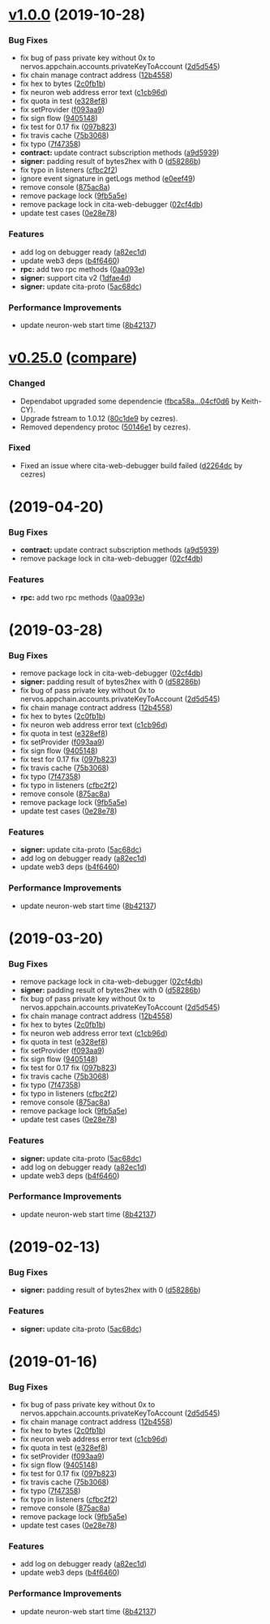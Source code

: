 # [v1.0.0](https://github.com/cryptape/cita-sdk-js/releases/tag/@cryptape/cita-sdk@1.0.0) (2019-10-28)


### Bug Fixes

* fix bug of pass private key without 0x to nervos.appchain.accounts.privateKeyToAccount ([2d5d545](https://github.com/cryptape/cita-sdk-js/commit/2d5d545df12aa229e04b4a6daf75b8a3eb903e90))
* fix chain manage contract address ([12b4558](https://github.com/cryptape/cita-sdk-js/commit/12b4558dbc6ead33f59f777cf1312ca50a8df43d))
* fix hex to bytes ([2c0fb1b](https://github.com/cryptape/cita-sdk-js/commit/2c0fb1b9f546f2f26055d7b1856c0a99f45f96f3))
* fix neuron web address error text ([c1cb96d](https://github.com/cryptape/cita-sdk-js/commit/c1cb96dc181b0b5a53c282b4e39cc6c8b79d75d0))
* fix quota in test ([e328ef8](https://github.com/cryptape/cita-sdk-js/commit/e328ef8c669552c029dc814bcde59e303a0785b6))
* fix setProvider ([f093aa9](https://github.com/cryptape/cita-sdk-js/commit/f093aa999b2fbda1d2045978feee27a3ebaab8c5))
* fix sign flow ([9405148](https://github.com/cryptape/cita-sdk-js/commit/9405148462331cf8efb21de7f7f6c3c3202e6724))
* fix test for 0.17 fix ([097b823](https://github.com/cryptape/cita-sdk-js/commit/097b82368f71de2fab08427ad7c191877927f4f7))
* fix travis cache ([75b3068](https://github.com/cryptape/cita-sdk-js/commit/75b3068fc9257fad557dd39a63b16e3203f3ee03))
* fix typo ([7f47358](https://github.com/cryptape/cita-sdk-js/commit/7f47358346e0d26625a530122a72592ae9e65e3c))
* **contract:** update contract subscription methods ([a9d5939](https://github.com/cryptape/cita-sdk-js/commit/a9d59390c3f2ca430c86b268325091411c489ffc))
* **signer:** padding result of bytes2hex with 0 ([d58286b](https://github.com/cryptape/cita-sdk-js/commit/d58286b2f10417089bf5b2a806a2ee64354c0034))
* fix typo in listeners ([cfbc2f2](https://github.com/cryptape/cita-sdk-js/commit/cfbc2f215dac35f6cc2cc8c9298dc0417e8d6f7a))
* ignore event signature in getLogs method ([e0eef49](https://github.com/cryptape/cita-sdk-js/commit/e0eef499bb7b73032f9616b4d830f1667c44ce08))
* remove console ([875ac8a](https://github.com/cryptape/cita-sdk-js/commit/875ac8a045b6d7613ac5a36aa883782d4219e92f))
* remove package lock ([9fb5a5e](https://github.com/cryptape/cita-sdk-js/commit/9fb5a5e8c2bec9d374fa4a0f3c31e8bc39989a01))
* remove package lock in cita-web-debugger ([02cf4db](https://github.com/cryptape/cita-sdk-js/commit/02cf4dbe7d76a1c97d6d3b2254913ea84b43b657))
* update test cases ([0e28e78](https://github.com/cryptape/cita-sdk-js/commit/0e28e786ee96aa53ab366fdc9a56c3f4211cd3b4))


### Features

* add log on debugger ready ([a82ec1d](https://github.com/cryptape/cita-sdk-js/commit/a82ec1d4ffab37a47bde361b2b8f21fea2477d3a))
* update web3 deps ([b4f6460](https://github.com/cryptape/cita-sdk-js/commit/b4f6460ad9b1d527ea5f420c551ada0414039341))
* **rpc:** add two rpc methods ([0aa093e](https://github.com/cryptape/cita-sdk-js/commit/0aa093e2228a88b84524bc62d131228a67cd3dbe))
* **signer:** support cita v2 ([1dfae4d](https://github.com/cryptape/cita-sdk-js/commit/1dfae4d6929508966ced54fcb2d5762ac75b63dd))
* **signer:** update cita-proto ([5ac68dc](https://github.com/cryptape/cita-sdk-js/commit/5ac68dc3f5c4b6842894aea0e54ff7b3750e75ae))


### Performance Improvements

* update neuron-web start time ([8b42137](https://github.com/cryptape/cita-sdk-js/commit/8b421373ef2afe5bd0bb44d52881fbfde27cd04d))



# [v0.25.0](https://github.com/cryptape/cita-sdk-js/releases/tag/@cryptape/cita-sdk@0.25.0) ([compare](https://github.com/cryptape/cita-sdk-js/compare/@cryptape/cita-sdk@0.24.1...@cryptape/cita-sdk@0.25.0))

### Changed

* Dependabot upgraded some dependencie ([fbca58a...04cf0d6](https://github.com/cryptape/cita-sdk-js/compare/fbca58a...72c0176) by Keith-CY).
* Upgrade fstream to 1.0.12 ([80c1de9](https://github.com/cryptape/cita-sdk-js/pull/202/commits/80c1de925c2fb3f4d5b66a4145c818dc66da7a41) by cezres).
* Removed dependency protoc ([50146e1](https://github.com/cryptape/cita-sdk-js/pull/202/commits/50146e1eee19a78f4cb1c644b9179710e73ff500) by cezres).

### Fixed

* Fixed an issue where cita-web-debugger build failed ([d2264dc](https://github.com/cryptape/cita-sdk-js/pull/202/commits/d2264dcef5589ea07a6f107734d4ef60e2ac5aa2) by cezres)



#  (2019-04-20)


### Bug Fixes

* **contract:** update contract subscription methods ([a9d5939](https://github.com/cryptape/cita-sdk-js/commit/a9d5939))
* remove package lock in cita-web-debugger ([02cf4db](https://github.com/cryptape/cita-sdk-js/commit/02cf4db))


### Features

* **rpc:** add two rpc methods ([0aa093e](https://github.com/cryptape/cita-sdk-js/commit/0aa093e))



#  (2019-03-28)


### Bug Fixes

* remove package lock in cita-web-debugger ([02cf4db](https://github.com/cryptape/cita-sdk-js/commit/02cf4db))
* **signer:** padding result of bytes2hex with 0 ([d58286b](https://github.com/cryptape/cita-sdk-js/commit/d58286b))
* fix bug of pass private key without 0x to nervos.appchain.accounts.privateKeyToAccount ([2d5d545](https://github.com/cryptape/cita-sdk-js/commit/2d5d545))
* fix chain manage contract address ([12b4558](https://github.com/cryptape/cita-sdk-js/commit/12b4558))
* fix hex to bytes ([2c0fb1b](https://github.com/cryptape/cita-sdk-js/commit/2c0fb1b))
* fix neuron web address error text ([c1cb96d](https://github.com/cryptape/cita-sdk-js/commit/c1cb96d))
* fix quota in test ([e328ef8](https://github.com/cryptape/cita-sdk-js/commit/e328ef8))
* fix setProvider ([f093aa9](https://github.com/cryptape/cita-sdk-js/commit/f093aa9))
* fix sign flow ([9405148](https://github.com/cryptape/cita-sdk-js/commit/9405148))
* fix test for 0.17 fix ([097b823](https://github.com/cryptape/cita-sdk-js/commit/097b823))
* fix travis cache ([75b3068](https://github.com/cryptape/cita-sdk-js/commit/75b3068))
* fix typo ([7f47358](https://github.com/cryptape/cita-sdk-js/commit/7f47358))
* fix typo in listeners ([cfbc2f2](https://github.com/cryptape/cita-sdk-js/commit/cfbc2f2))
* remove console ([875ac8a](https://github.com/cryptape/cita-sdk-js/commit/875ac8a))
* remove package lock ([9fb5a5e](https://github.com/cryptape/cita-sdk-js/commit/9fb5a5e))
* update test cases ([0e28e78](https://github.com/cryptape/cita-sdk-js/commit/0e28e78))


### Features

* **signer:** update cita-proto ([5ac68dc](https://github.com/cryptape/cita-sdk-js/commit/5ac68dc))
* add log on debugger ready ([a82ec1d](https://github.com/cryptape/cita-sdk-js/commit/a82ec1d))
* update web3 deps ([b4f6460](https://github.com/cryptape/cita-sdk-js/commit/b4f6460))


### Performance Improvements

* update neuron-web start time ([8b42137](https://github.com/cryptape/cita-sdk-js/commit/8b42137))



#  (2019-03-20)


### Bug Fixes

* remove package lock in cita-web-debugger ([02cf4db](https://github.com/cryptape/cita-sdk-js/commit/02cf4db))
* **signer:** padding result of bytes2hex with 0 ([d58286b](https://github.com/cryptape/cita-sdk-js/commit/d58286b))
* fix bug of pass private key without 0x to nervos.appchain.accounts.privateKeyToAccount ([2d5d545](https://github.com/cryptape/cita-sdk-js/commit/2d5d545))
* fix chain manage contract address ([12b4558](https://github.com/cryptape/cita-sdk-js/commit/12b4558))
* fix hex to bytes ([2c0fb1b](https://github.com/cryptape/cita-sdk-js/commit/2c0fb1b))
* fix neuron web address error text ([c1cb96d](https://github.com/cryptape/cita-sdk-js/commit/c1cb96d))
* fix quota in test ([e328ef8](https://github.com/cryptape/cita-sdk-js/commit/e328ef8))
* fix setProvider ([f093aa9](https://github.com/cryptape/cita-sdk-js/commit/f093aa9))
* fix sign flow ([9405148](https://github.com/cryptape/cita-sdk-js/commit/9405148))
* fix test for 0.17 fix ([097b823](https://github.com/cryptape/cita-sdk-js/commit/097b823))
* fix travis cache ([75b3068](https://github.com/cryptape/cita-sdk-js/commit/75b3068))
* fix typo ([7f47358](https://github.com/cryptape/cita-sdk-js/commit/7f47358))
* fix typo in listeners ([cfbc2f2](https://github.com/cryptape/cita-sdk-js/commit/cfbc2f2))
* remove console ([875ac8a](https://github.com/cryptape/cita-sdk-js/commit/875ac8a))
* remove package lock ([9fb5a5e](https://github.com/cryptape/cita-sdk-js/commit/9fb5a5e))
* update test cases ([0e28e78](https://github.com/cryptape/cita-sdk-js/commit/0e28e78))


### Features

* **signer:** update cita-proto ([5ac68dc](https://github.com/cryptape/cita-sdk-js/commit/5ac68dc))
* add log on debugger ready ([a82ec1d](https://github.com/cryptape/cita-sdk-js/commit/a82ec1d))
* update web3 deps ([b4f6460](https://github.com/cryptape/cita-sdk-js/commit/b4f6460))


### Performance Improvements

* update neuron-web start time ([8b42137](https://github.com/cryptape/cita-sdk-js/commit/8b42137))



# (2019-02-13)

### Bug Fixes

- **signer:** padding result of bytes2hex with 0 ([d58286b](https://github.com/cryptape/cita-sdk-js/commit/d58286b))

### Features

- **signer:** update cita-proto ([5ac68dc](https://github.com/cryptape/cita-sdk-js/commit/5ac68dc))

# (2019-01-16)

### Bug Fixes

- fix bug of pass private key without 0x to nervos.appchain.accounts.privateKeyToAccount ([2d5d545](https://github.com/cryptape/cita-sdk-js/commit/2d5d545))
- fix chain manage contract address ([12b4558](https://github.com/cryptape/cita-sdk-js/commit/12b4558))
- fix hex to bytes ([2c0fb1b](https://github.com/cryptape/cita-sdk-js/commit/2c0fb1b))
- fix neuron web address error text ([c1cb96d](https://github.com/cryptape/cita-sdk-js/commit/c1cb96d))
- fix quota in test ([e328ef8](https://github.com/cryptape/cita-sdk-js/commit/e328ef8))
- fix setProvider ([f093aa9](https://github.com/cryptape/cita-sdk-js/commit/f093aa9))
- fix sign flow ([9405148](https://github.com/cryptape/cita-sdk-js/commit/9405148))
- fix test for 0.17 fix ([097b823](https://github.com/cryptape/cita-sdk-js/commit/097b823))
- fix travis cache ([75b3068](https://github.com/cryptape/cita-sdk-js/commit/75b3068))
- fix typo ([7f47358](https://github.com/cryptape/cita-sdk-js/commit/7f47358))
- fix typo in listeners ([cfbc2f2](https://github.com/cryptape/cita-sdk-js/commit/cfbc2f2))
- remove console ([875ac8a](https://github.com/cryptape/cita-sdk-js/commit/875ac8a))
- remove package lock ([9fb5a5e](https://github.com/cryptape/cita-sdk-js/commit/9fb5a5e))
- update test cases ([0e28e78](https://github.com/cryptape/cita-sdk-js/commit/0e28e78))

### Features

- add log on debugger ready ([a82ec1d](https://github.com/cryptape/cita-sdk-js/commit/a82ec1d))
- update web3 deps ([b4f6460](https://github.com/cryptape/cita-sdk-js/commit/b4f6460))

### Performance Improvements

- update neuron-web start time ([8b42137](https://github.com/cryptape/cita-sdk-js/commit/8b42137))
